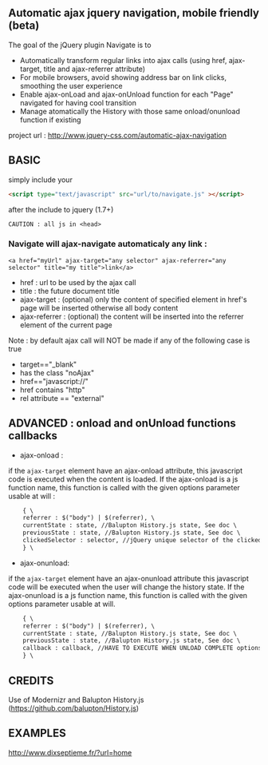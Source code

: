 ## Automatic ajax jquery navigation, mobile friendly (beta)

The goal of the jQuery plugin Navigate is to

*  Automatically transform regular links into ajax calls (using href, ajax-target, title and ajax-referrer attribute)
*  For mobile browsers, avoid showing address bar on link clicks, smoothing the user experience
*  Enable ajax-onLoad and ajax-onUnload function for each "Page" navigated for having cool transition
*  Manage atomatically the History with those same onload/onunload function if existing

project url : http://www.jquery-css.com/automatic-ajax-navigation

## BASIC
simply include your 

```html
<script type="text/javascript" src="url/to/navigate.js" ></script>
```
after the include to jquery (1.7+)


```CAUTION : all js in <head>  ```

### Navigate will ajax-navigate automaticaly any link :
```
<a href="myUrl" ajax-target="any selector" ajax-referrer="any selector" title="my title">link</a>
```

* href : url to be used by the ajax call
* title : the future document title
* ajax-target : (optional) only the content of specified element in href's page will be inserted otherwise all body content
* ajax-referrer : (optional) the content will be inserted into the referrer element of the current page

Note : by default ajax call will NOT be made if any of the following case is true

* target=="_blank"
* has the class "noAjax"
* href=="javascript://"
* href contains "http"
* rel attribute == "external"

## ADVANCED : onload and onUnload functions callbacks
* ajax-onload :

if the `ajax-target` element have an ajax-onload attribute, this javascript code is executed when the content is loaded.
If the ajax-onload is a js function name, this function is called with the given options parameter usable at will :
```html
    { \
    referrer : $("body") | $(referrer), \
    currentState : state, //Balupton History.js state, See doc \
    previousState : state, //Balupton History.js state, See doc \
    clickedSelector : selector, //jQuery unique selector of the clicked element \
    } \
```
* ajax-onunload: 

if the `ajax-target` element have an ajax-onunload attribute this javascript code will be executed when the user will change the history state.
If the ajax-onunload is a js function name, this function is called with the given options parameter usable at will.
```html
    { \
    referrer : $("body") | $(referrer), \
    currentState : state, //Balupton History.js state, See doc \
    previousState : state, //Balupton History.js state, See doc \
    callback : callback, //HAVE TO EXECUTE WHEN UNLOAD COMPLETE options.callback(); \
    } \
```
## CREDITS
Use of Modernizr and Balupton History.js (https://github.com/balupton/History.js)

## EXAMPLES
<a href="http://www.dixseptieme.fr/?url=home" target="_blank">http://www.dixseptieme.fr/?url=home</a>
